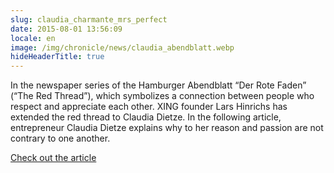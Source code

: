 ```yaml
---
slug: claudia_charmante_mrs_perfect
date: 2015-08-01 13:56:09
locale: en
image: /img/chronicle/news/claudia_abendblatt.webp
hideHeaderTitle: true
---
```


In the newspaper series of the Hamburger Abendblatt “Der Rote Faden” (“The Red Thread”), which symbolizes a connection between people who respect and appreciate each other. XING founder Lars Hinrichs has extended the red thread to Claudia Dietze. In the following article, entrepreneur Claudia Dietze explains why to her reason and passion are not contrary to one another.

[Check out the article](http://www.abendblatt.de/hamburg/persoenlich/article205527325/Claudia-Dietze-die-charmante-Mrs-Perfect.html)